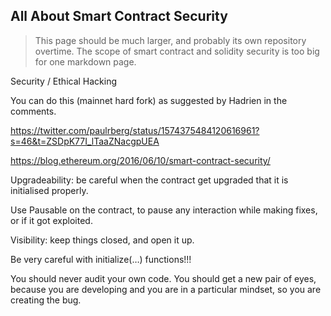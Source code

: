 ## All About Smart Contract Security

> This page should be much larger, and probably its own repository overtime. The scope of smart contract and solidity security is too big for one markdown page.

Security / Ethical Hacking

You can do this (mainnet hard fork) as suggested by Hadrien in the comments.

https://twitter.com/paulrberg/status/1574375484120616961?s=46&t=ZSDpK77I_lTaaZNacgpUEA

https://blog.ethereum.org/2016/06/10/smart-contract-security/

Upgradeability: be careful when the contract get upgraded that it is initialised properly.

Use Pausable on the contract, to pause any interaction while making fixes, or if it got exploited.

Visibility: keep things closed, and open it up.

Be very careful with initialize(…) functions!!!

You should never audit your own code. You should get a new pair of eyes, because you are developing and you are in a particular mindset, so you are creating the bug.
